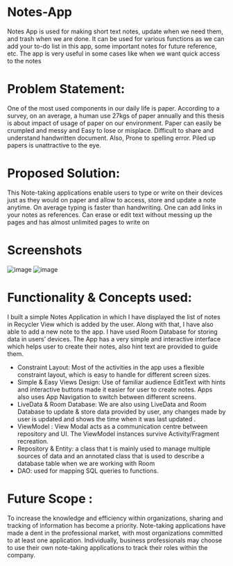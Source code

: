 # Notes-App

Notes App is used for making short text notes, update when we need them, and trash when we are done. It can be used for various functions as we can add your to-do list in this app, some important notes for future reference, etc. The app is very useful in some cases like when we want quick access to the notes

# Problem Statement:

One of the most used components in our daily life is paper. According to a survey, on an average, a human use 27kgs of paper annually and this thesis is about impact of usage of paper on our environment. Paper can easily be crumpled and messy and Easy to lose or misplace. Difficult to share and understand handwritten document. Also, Prone to spelling error. Piled up papers is unattractive to the eye.

# Proposed Solution: 

This Note-taking applications enable users to type or write on their devices just as they would on paper and allow to access, store and update a note anytime. On average typing is faster than handwriting. One can add links in your notes as references. Can erase or edit text without messing up the pages and has almost unlimited pages to write on

# Screenshots

![image](https://user-images.githubusercontent.com/75130949/148077016-da035c2e-e6ca-44a0-965a-438d2c4ea703.png)
![image](https://user-images.githubusercontent.com/75130949/148077099-fb5f541d-94c9-4280-a4bc-54748fa3d2a8.png)


# Functionality & Concepts used: 

I built a simple Notes Application in which I have displayed the list of notes in Recycler View which is added by the user. Along with that, I have also able to add a new note to the app. I have used Room Database for storing data in users’ devices. The App has a very simple and interactive interface which helps user to create their notes, also hint text are provided to guide them.

- Constraint Layout: Most of the activities in the app uses a flexible constraint layout, which is easy to handle for different screen sizes.
- Simple & Easy Views Design: Use of familiar audience EditText with hints and interactive buttons made it easier for user to create notes. Apps also uses App Navigation to switch between different screens.
- LiveData & Room Database: We are also using LiveData and Room Database to update & store data provided by user, any changes made by user is updated and shows the time when it was last updated .
- ViewModel : View Modal acts as a communication centre between repository and UI. The ViewModel instances survive Activity/Fragment recreation.
- Repository & Entity: a class that t is mainly used to manage multiple sources of data and an annotated class that is used to describe a database table when we are working with Room
- DAO: used for mapping SQL queries to functions.

# Future Scope :

To increase the knowledge and efficiency within organizations, sharing and tracking of information has become a priority. Note-taking applications have made a dent in the professional market, with most organizations committed to at least one application. Individually, business professionals may choose to use their own note-taking applications to track their roles within the company.
